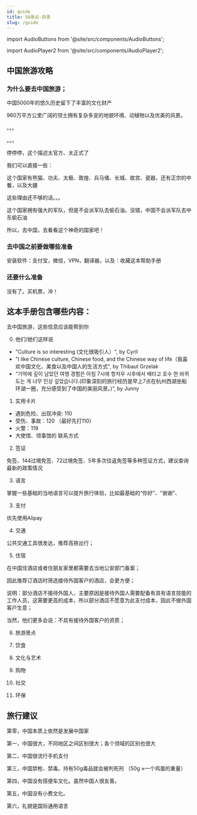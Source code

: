 ```yaml
---
id: guide
title: 5A景点-目录
slug: /guide
---
```


import AudioButtons from '@site/src/components/AudioButtons';

import AudioPlayer2 from '@site/src/components/AudioPlayer2';


<AudioButtons />


## 中国旅游攻略

### 为什么要去中国旅游；

中国5000年的悠久历史留下了丰富的文化财产

960万平方公里广阔的领土拥有复杂多变的地貌环境、动植物以及优美的风景。

。。。

。。。


停停停，这个描述太官方、太正式了

我们可以直接一些：

这个国家有熊猫、功夫、太极、敦煌、兵马俑、长城、故宫、瓷器，还有正宗的中餐，以及大疆

这些理由还不够的话。。。

这个国家拥有强大的军队，但是不会派军队去偷石油。没错，中国不会派军队去中东偷石油

所以，去中国，去看看这个神奇的国家吧！

### 去中国之前要做哪些准备

安装软件：支付宝，微信，VPN，翻译器，以及：收藏这本帮助手册

### 还要什么准备

没有了。买机票，冲！

## 这本手册包含哪些内容：

去中国旅游，这些信息应该能帮到你

0. 他们/她们这样说

- "Culture is so interesting (文化很吸引人）", by Cyril
- "I like Chinese culture, Chinese food, and the Chinese way of life（我喜欢中国文化、美食以及中国人的生活方式", by Thibaut Grzelak
- “기억에 깊이 남았던 여행 경험은 아침 7시에 항저우 시후에서 배타고 호수 한 바퀴 도는 게 너무 인상 깊었습니다.(印象深刻的旅行经历是早上7点在杭州西湖坐船环湖一圈，充分感受到了中国的美丽风景。)”, by Junny 


1. 实用卡片

- 遇到危险、出现冲突: 110
- 受伤、事故：120 （最好先打110）
- 火警：119
- 大使馆、领事馆的 联系方式

2. 签证 

免签、144过境免签、72过境免签、5年多次往返免签等多种签证方式，建议查询最新的政策情况

3. 语言

掌握一些基础的当地语言可以提升旅行体验，比如最基础的“你好”、“谢谢”、

3. 支付

优先使用Alipay

4. 交通

公共交通工具很发达，推荐高铁出行；

5. 住宿

在中国住酒店或者住朋友家里都需要去当地公安部门备案；

因此推荐订酒店时筛选接待外国客户的酒店，会更方便；

说明：部分酒店不接待外国人，主要原因是接待外国人需要配备有具有语言技能的工作人员，这需要更高的成本，所以部分酒店不愿意为此支付成本，因此不做外国客户生意；

当然，他们更多会说：不具有接待外国客户的资质；

6. 旅游景点

7. 饮食

8. 文化与艺术

9. 购物

10. 社交

11. 环保






## 旅行建议

第零，中国本质上依然是发展中国家

第一，中国很大，不同地区之间区别很大；各个领域的区别也很大

第二，中国很流行手机支付

第三，中国禁枪、禁毒。持有50g毒品就会被判死刑 （50g ≈一个鸡蛋的重量）

第四，中国没有搭便车文化。虽然中国人很友善。

第五，中国没有小费文化。

第六，礼貌是国际通用语言


